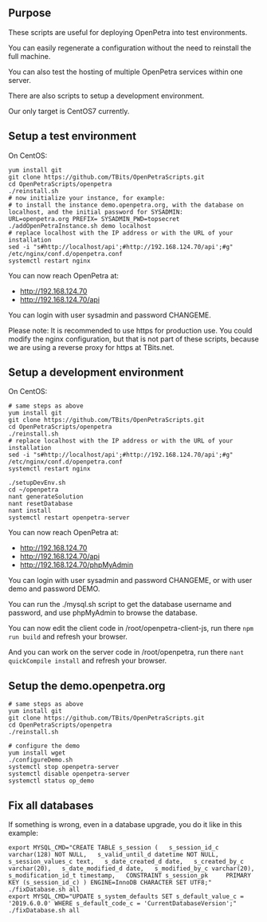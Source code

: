 Purpose
-------

These scripts are useful for deploying OpenPetra into test environments.

You can easily regenerate a configuration without the need to reinstall the full machine.

You can also test the hosting of multiple OpenPetra services within one server.

There are also scripts to setup a development environment.

Our only target is CentOS7 currently.

Setup a test environment
------------------------

On CentOS:

    yum install git
    git clone https://github.com/TBits/OpenPetraScripts.git
    cd OpenPetraScripts/openpetra
    ./reinstall.sh
    # now initialize your instance, for example:
    # to install the instance demo.openpetra.org, with the database on localhost, and the initial password for SYSADMIN:
    URL=openpetra.org PREFIX= SYSADMIN_PWD=topsecret ./addOpenPetraInstance.sh demo localhost
    # replace localhost with the IP address or with the URL of your installation
    sed -i "s#http://localhost/api';#http://192.168.124.70/api';#g" /etc/nginx/conf.d/openpetra.conf
    systemctl restart nginx

You can now reach OpenPetra at:

* http://192.168.124.70
* http://192.168.124.70/api

You can login with user sysadmin and password CHANGEME.

Please note: It is recommended to use https for production use. You could modify the nginx configuration, but that is not part of these scripts, because we are using a reverse proxy for https at TBits.net.

Setup a development environment
-------------------------------

On CentOS:
 
    # same steps as above
    yum install git
    git clone https://github.com/TBits/OpenPetraScripts.git
    cd OpenPetraScripts/openpetra
    ./reinstall.sh
    # replace localhost with the IP address or with the URL of your installation
    sed -i "s#http://localhost/api';#http://192.168.124.70/api';#g" /etc/nginx/conf.d/openpetra.conf
    systemctl restart nginx

    ./setupDevEnv.sh
    cd ~/openpetra
    nant generateSolution
    nant resetDatabase
    nant install
    systemctl restart openpetra-server

You can now reach OpenPetra at:

* http://192.168.124.70
* http://192.168.124.70/api
* http://192.168.124.70/phpMyAdmin

You can login with user sysadmin and password CHANGEME, or with user demo and password DEMO.

You can run the ./mysql.sh script to get the database username and password, and use phpMyAdmin to browse the database.

You can now edit the client code in /root/openpetra-client-js, run there `npm run build` and refresh your browser.

And you can work on the server code in /root/openpetra, run there `nant quickCompile install` and refresh your browser.

Setup the demo.openpetra.org
----------------------------

    # same steps as above
    yum install git
    git clone https://github.com/TBits/OpenPetraScripts.git
    cd OpenPetraScripts/openpetra
    ./reinstall.sh

    # configure the demo
    yum install wget
    ./configureDemo.sh
    systemctl stop openpetra-server
    systemctl disable openpetra-server
    systemctl status op_demo

Fix all databases
-----------------

If something is wrong, even in a database upgrade, you do it like in this example:

    export MYSQL_CMD="CREATE TABLE s_session (   s_session_id_c varchar(128) NOT NULL,   s_valid_until_d datetime NOT NULL,   s_session_values_c text,   s_date_created_d date,   s_created_by_c varchar(20),   s_date_modified_d date,   s_modified_by_c varchar(20),   s_modification_id_t timestamp,   CONSTRAINT s_session_pk     PRIMARY KEY (s_session_id_c) ) ENGINE=InnoDB CHARACTER SET UTF8;"
    ./fixDatabase.sh all
    export MYSQL_CMD="UPDATE s_system_defaults SET s_default_value_c = '2019.6.0.0' WHERE s_default_code_c = 'CurrentDatabaseVersion';"
    ./fixDatabase.sh all
